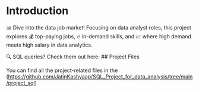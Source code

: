 # Introduction

📊 Dive into the data job market! Focusing on data analyst roles, this project explores 💰 top-paying jobs, 🔥 in-demand skills, and 📈 where high demand meets high salary in data analytics.

🔍 SQL queries? Check them out here: ## Project Files

You can find all the project-related files in the (https://github.com/JatinKashyaap/SQL_Project_for_data_analysis/tree/main/project_sql)



 
 

